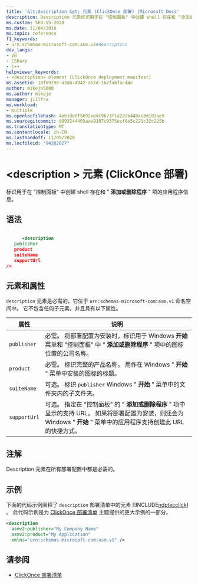 ```yaml
---
title: '&lt;description &gt; 元素 (ClickOnce 部署) |Microsoft Docs'
description: Description 元素标识用于在 "控制面板" 中创建 shell 存在和 "添加或删除程序" 项的应用程序信息。
ms.custom: SEO-VS-2020
ms.date: 11/04/2016
ms.topic: reference
f1_keywords:
- urn:schemas-microsoft-com:asm.v2#description
dev_langs:
- VB
- CSharp
- C++
helpviewer_keywords:
- <description> element [ClickOnce deployment manifest]
ms.assetid: 18f6919e-a3ab-4942-a57d-167fabfac44e
author: mikejo5000
ms.author: mikejo
manager: jillfra
ms.workload:
- multiple
ms.openlocfilehash: 4eb1de8f5692eedc9673f1a22cb448ac8d102ae5
ms.sourcegitcommit: 0893244403aae9187c9375ecf0e5c221c32c225b
ms.translationtype: MT
ms.contentlocale: zh-CN
ms.lasthandoff: 11/09/2020
ms.locfileid: "94382827"
---
```

# <a name="ltdescriptiongt-element-clickonce-deployment"></a>&lt;description &gt; 元素 (ClickOnce 部署) 
标识用于在 "控制面板" 中创建 shell 存在和 " **添加或删除程序** " 项的应用程序信息。

## <a name="syntax"></a>语法

```xml

      <description 
   publisher 
   product
   suiteName
   supportUrl
/>
```

## <a name="elements-and-attributes"></a>元素和属性
 `description` 元素是必需的，它位于 `urn:schemas-microsoft-com:asm.v1` 命名空间中。 它不包含任何子元素，并且具有以下属性。

|属性|说明|
|---------------|-----------------|
|`publisher`|必需。 将部署配置为安装时，标识用于 Windows **开始** 菜单和 "控制面板" 中 " **添加或删除程序** " 项中的图标位置的公司名称。|
|`product`|必需。 标识完整的产品名称。 用作在 Windows " **开始** " 菜单中安装的图标的标题。|
|`suiteName`|可选。 标识 `publisher` Windows " **开始** " 菜单中的文件夹内的子文件夹。|
|`supportUrl`|可选。 指定在 "控制面板" 的 " **添加或删除程序** " 项中显示的支持 URL。 如果将部署配置为安装，则还会为 Windows " **开始** " 菜单中的应用程序支持创建此 URL 的快捷方式。|

## <a name="remarks"></a>注解
 Description 元素在所有部署配置中都是必需的。

## <a name="example"></a>示例
 下面的代码示例阐释了 `description` 部署清单中的元素 [!INCLUDE[ndptecclick](../deployment/includes/ndptecclick_md.md)] 。 此代码示例是为 [ClickOnce 部署清单](../deployment/clickonce-deployment-manifest.md) 主题提供的更大示例的一部分。

```xml
<description
  asmv2:publisher="My Company Name"
  asmv2:product="My Application"
  xmlns="urn:schemas-microsoft-com:asm.v1" />
```

## <a name="see-also"></a>请参阅
- [ClickOnce 部署清单](../deployment/clickonce-deployment-manifest.md)